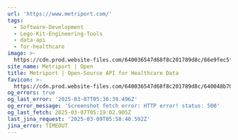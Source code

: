 ```yaml
---
url: 'https://www.metriport.com/'
tags:
  - Software-Development
  - Lego-Kit-Engineering-Tools
  - data-api
  - for-healthcare
image: >-
  https://cdn.prod.website-files.com/640036547d68f8c201789d8c/66e9fec5ff00b3f180f9e116_2024WebsiteOG.png
site_name: Metriport | Open
title: Metriport | Open-Source API for Healthcare Data
favicon: >-
  https://cdn.prod.website-files.com/640036547d68f8c201789d8c/640048b70539cf55188c2d93_JustLogo%2032.png
og_errors: true
og_last_error: '2025-03-07T05:36:39.496Z'
og_error_message: 'Screenshot fetch error: HTTP error! status: 500'
og_last_fetch: 2025-03-07T05:19:02.905Z
last_jina_request: '2025-03-09T05:58:40.592Z'
jina_error: TIMEOUT
---
```


